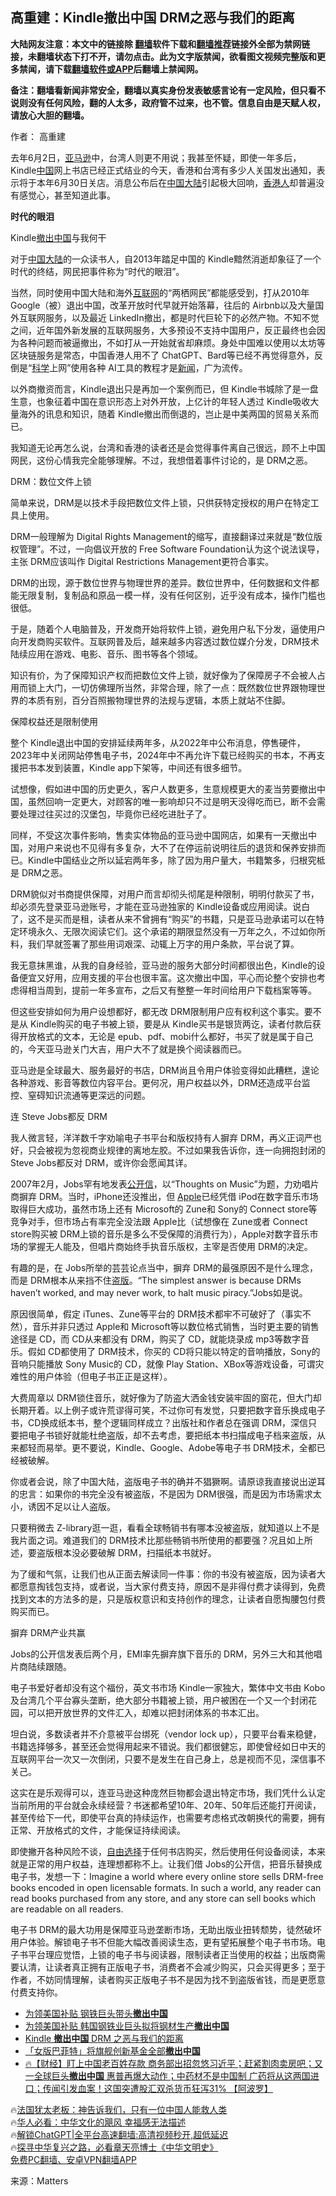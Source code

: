  <!-- 面包屑导航 --> <h2>高重建：Kindle撤出中国 DRM之恶与我们的距离</h2> <p class="notice"><b>大陆网友注意：本文中的链接除 <a href="https://github.com/bannedbook/fanqiang" >翻墙</a>软件下载和<a href="https://github.com/killgcd/justmysocks/blob/master/README.md">翻墙推荐</a>链接外全部为禁网链接，未翻墙状态下打不开，请勿点击。此为文字版禁闻，欲看图文视频完整版和更多禁闻，请下载<a href="https://github.com/bannedbook/fanqiang">翻墙软件或APP</a>后翻墙上禁闻网。</p><p>备注：翻墙看新闻非常安全，翻墙以真实身份发表敏感言论有一定风险，但只看不说则没有任何风险，翻的人太多，政府管不过来，也不管。信息自由是天赋人权，请放心大胆的翻墙。</b></p>  <div class="entry"> <p>作者： 高重建</p> <p>去年6月2日，<a href="https://www.bannedbook.org/bnews/tag/%e4%ba%9a%e9%a9%ac%e9%80%8a/" class="st_tag internal_tag" rel="tag" title="标签 亚马逊 下的日志">亚马逊</a>中，台湾人则更不用说；我甚至怀疑，即使一年多后，Kindle<span class='wp_keywordlink_affiliate'><a href="https://www.bannedbook.org/" title="中国" target="_blank">中国</a></span>网上书店已经正式结业的今天，香港和台湾有多少人关国发出通知，表示将于本年6月30日关店。消息公布后在<a href="https://www.bannedbook.org/bnews/tag/%E4%B8%AD%E5%9B%BD/" class="st_tag internal_tag" rel="tag" title="标签 中国 下的日志">中国</a><span class='wp_keywordlink_affiliate'><a href="https://www.bannedbook.org/" title="大陆" target="_blank">大陆</a></span>引起极大回响，<a href="https://www.bannedbook.org/bnews/tag/%E9%A6%99%E6%B8%AF%E4%BA%BA/" class="st_tag internal_tag" rel="tag" title="标签 香港人 下的日志">香港人</a>却普遍没有感觉心，甚至知道此事。</p> <p><strong>时代的眼泪</strong></p> <p>Kindle<a href="https://www.bannedbook.org/bnews/tag/%E6%92%A4%E5%87%BA%E4%B8%AD%E5%9B%BD/" class="st_tag internal_tag" rel="tag" title="标签 撤出中国 下的日志">撤出中国</a>与我何干</p> <p>对于<a href="https://www.bannedbook.org/bnews/tag/%e4%b8%ad%e5%9b%bd%e5%a4%a7%e9%99%86/" class="st_tag internal_tag" rel="tag" title="标签 中国大陆 下的日志">中国大陆</a>的一众读书人，自2013年踏足中国的 Kindle黯然消逝却象征了一个时代的终结，网民把事件称为“时代的眼泪”。</p> <p>当然，同时使用中国大陆和海外<a href="https://www.bannedbook.org/bnews/tag/%e4%ba%92%e8%81%94%e7%bd%91/" class="st_tag internal_tag" rel="tag" title="标签 互联网 下的日志">互联网</a>的“两栖网民”都能感受到，打从2010年 Google（被）退出中国，改革开放时代早就开始落幕，往后的 Airbnb以及大量国外互联网服务，以及最近 LinkedIn撤出，都是时代巨轮下的必然产物。不知不觉之间，近年国外新发展的互联网服务，大多预设不支持中国用户，反正最终也会因为各种问题而被逼撤出，不如打从一开始就省却麻烦。身处中国难以使用以太坊等区块链服务是常态，中国香港人用不了 ChatGPT、Bard等已经不再觉得意外，反倒是“<span class='wp_keywordlink'><a href="https://www.bannedbook.org/forum11/topic309.html" title="禁片：“科学”的棍子" target="_blank">科学</a></span>上网”使用各种 AI工具的教程才是<span class='wp_keywordlink_affiliate'><a href="https://www.bannedbook.org/" title="新闻">新闻</a></span>，广为流传。</p> <p>以外商撤资而言，Kindle退出只是再加一个案例而已，但 Kindle书城除了是一盘生意，也象征着中国在意识形态上对外开放，上亿计的年轻人透过 Kindle吸收大量海外的讯息和知识，随着 Kindle撤出而倒退的，岂止是中美两国的贸易关系而已。</p> <p>我知道无论再怎么说，台湾和香港的读者还是会觉得事件离自己很远，顾不上中国网民，这份心情我完全能够理解。不过，我想借着事件讨论的，是 DRM之恶。</p> <p>DRM：数位文件上锁</p> <p>简单来说，DRM是以技术手段把数位文件上锁，只供获特定授权的用户在特定工具上使用。</p> <p>DRM一般理解为 Digital Rights Management的缩写，直接翻译过来就是“数位版权管理”。不过，一向倡议开放的 Free Software Foundation认为这个说法误导，主张 DRM应该叫作 Digital Restrictions Management更符合事实。</p> <p>DRM的出现，源于数位世界与物理世界的差异。数位世界中，任何数据和文件都能无限复制，复制品和原品一模一样，没有任何区别，近乎没有成本，操作门槛也很低。</p> <p>于是，随着个人电脑普及，开发商开始将软件上锁，避免用户私下分发，逼使用户向开发商购买软件。互联网普及后，越来越多内容透过数位媒介分发，DRM技术陆续应用在游戏、电影、音乐、图书等各个领域。</p> <p>知识有价，为了保障知识产权而把数位文件上锁，就好像为了保障房子不会被人占用而锁上大门，一切仿佛理所当然，非常合理，除了一点：既然数位世界跟物理世界的本质有别，百分百照搬物理世界的法规与逻辑，本质上就站不住脚。</p> <p>保障权益还是限制使用</p> <p>整个 Kindle退出中国的安排延续两年多，从2022年中公布消息，停售硬件，2023年中关闭网站停售电子书，2024年中不再允许下载已经购买的书本，不再支援把书本发到装置，Kindle app下架等，中间还有很多细节。</p> <p>试想像，假如进中国的历史更久，客户人数更多，生意规模更大的麦当劳要撤出中国，虽然回响一定更大，对顾客的唯一影响却只不过是明天没得吃而已，断不会需要处理过往买过的汉堡包，毕竟你已经吃进肚子了。</p> <p>同样，不受这次事件影响，售卖实体物品的亚马逊中国网店，如果有一天撤出中国，对用户来说也不见得有多复杂，大不了在停运前说明往后的退货和保养安排而已。Kindle中国结业之所以延宕两年多，除了因为用户量大，书籍繁多，归根究柢是 DRM之恶。</p> <p>DRM貌似对书商提供保障，对用户而言却彻头彻尾是种限制，明明付款买了书，却必须先登录亚马逊账号，才能在亚马逊独家的 Kindle设备或应用阅读。说白了，这不是买而是租，读者从来不曾拥有“购买”的书籍，只是亚马逊承诺可以在特定环境永久、无限次阅读它们。这个承诺的期限显然没有一万年之久，不过如你所料，我们早就签署了那些用词艰深、动辄上万字的用户条款，平台说了算。</p> <p>我无意抹黑谁，从我的自身经验，亚马逊的服务大部分时间都很出色，Kindle的设备便宜又好用，应用支援的平台也很丰富。这次撤出中国，平心而论整个安排也考虑得相当周到，提前一年多宣布，之后又有整整一年时间给用户下载档案等等。</p>  <p>但这些安排如何为用户设想都好，都无改 DRM限制用户应有权利这个事实。要不是从 Kindle购买的电子书被上锁，要是从 Kindle买书是银货两讫，读者付款后获得开放格式的文本，无论是 epub、pdf、mobi什么都好，书买了就是属于自己的，今天亚马逊关门大吉，用户大不了就是换个阅读器而已。</p> <p>亚马逊是全球最大、服务最好的书店，DRM尚且令用户体验变得如此糟糕，遑论各种游戏、影音等数位内容平台。更何况，用户权益以外，DRM还造成平台监控、窒碍知识流通等更深远的问题。</p> <p>连 Steve Jobs都反 DRM</p> <p>我人微言轻，洋洋数千字劝喻电子书平台和版权持有人摒弃 DRM，再义正词严也好，只会被视为忽视商业规律的离地左胶。不过如果我告诉你，连一向拥抱封闭的 Steve Jobs都反对 DRM，或许你会愿闻其详。</p> <p>2007年2月，Jobs罕有地发表<a href="https://www.bannedbook.org/bnews/tag/%E5%85%AC%E5%BC%80%E4%BF%A1/" class="st_tag internal_tag" rel="tag" title="标签 公开信 下的日志">公开信</a>，以“Thoughts on Music”为题，力劝唱片商摒弃 DRM。当时，iPhone还没推出，但 <a href="https://www.bannedbook.org/bnews/tag/apple/" class="st_tag internal_tag" rel="tag" title="标签 Apple 下的日志">Apple</a>已经凭借 iPod在数字音乐市场取得巨大成功，虽然市场上还有 Microsoft的 Zune和 Sony的 Connect store等竞争对手，但市场占有率完全没法跟 Apple比（试想像在 Zune或者 Connect store购买被 DRM上锁的音乐是多么不受保障的消费行为），Apple对数字音乐市场的掌握无人能及，但唱片商始终手执音乐版权，主宰是否使用 DRM的决定。</p> <p>有趣的是，在 Jobs所举的芸芸论点当中，摒弃 DRM的最强原因不是什么理念，而是 DRM根本从来挡不住<a href="https://www.bannedbook.org/bnews/tag/%E7%9B%97%E7%89%88/" class="st_tag internal_tag" rel="tag" title="标签 盗版 下的日志">盗版</a>。“The simplest answer is because DRMs haven&#8217;t worked, and may never work, to halt music piracy.”Jobs如是说。</p> <p>原因很简单，假定 iTunes、Zune等平台的 DRM技术都牢不可破好了（事实不然），音乐并非只透过 Apple和 Microsoft等以数位格式销售，当时更主要的销售途径是 CD，而 CD从来都没有 DRM，购买了 CD，就能烧录成 mp3等数字音乐。假如 CD都使用了 DRM技术，你买的 CD将只能以特定的音响播放，Sony的音响只能播放 Sony Music的 CD，就像 Play Station、XBox等游戏设备，可谓灾难性的用户体验（但电子书正正是这样）。</p> <p>大费周章以 DRM锁住音乐，就好像为了防盗大洒金钱安装牢固的窗花，但大门却长期开着。以上例子或许荒谬得可笑，不过你可有发觉，只要把数字音乐换成电子书，CD换成纸本书，整个逻辑同样成立？出版社和作者总在强调 DRM，深信只要把电子书锁好就能杜绝盗版，却不去考虑，要把纸本书扫描成电子档来盗版，从来都轻而易举。更不要说，Kindle、Google、Adobe等电子书 DRM技术，全都已经被破解。</p> <p>你或者会说，除了中国大陆，盗版电子书的确并不猖獗啊。请原谅我直接说出逆耳的忠言：如果你的书完全没有被盗版，不是因为 DRM很强，而是因为市场需求太小，诱因不足以让人盗版。</p> <p>只要稍微去 Z-library逛一逛，看看全球畅销书有哪本没被盗版，就知道以上不是我片面之词。难道我们的 DRM技术比那些畅销书所使用的都要强？况且如上所述，要盗版根本没必要破解 DRM，扫描纸本书就好。</p>  <p>为了缓和气氛，让我们也从正面去解读同一件事：你的书没有被盗版，因为读者大都愿意掏钱包支持，或者说，当大家付费支持，原因不是非得付费才读得到，免费找到文本的方法多的是，只是版权意识和支持创作的理念，让读者自愿掏腰包付费购买而已。</p> <p>摒弃 DRM产业共赢</p> <p>Jobs的公开信发表后两个月，EMI率先摒弃旗下音乐的 DRM，另外三大和其他唱片商陆续跟随。</p> <p>电子书爱好者却没有这个福份，英文书市场 Kindle一家独大，繁体中文书由 Kobo及台湾几个平台寡头垄断，绝大部分书籍被上锁，用户被困在一个又一个封闭花园，可以把开放世界的文件汇入，却难以把封闭体系的书本汇出。</p> <p>坦白说，多数读者并不介意被平台绑死（vendor lock up），只要平台看来稳健，书籍选择够多，甚至还会觉得用起来不错说。我们都很健忘，即使曾经如日中天的互联网平台一次又一次倒闭，只要不是发生在自己身上，总是视而不见，深信事不关己。</p> <p>这实在是乐观得可以，连亚马逊这种庞然巨物都会退出特定市场，我们凭什么认定当前所用的平台就会永续经营？书迷都希望10年、20年、50年后还能打开阅读，甚至传给下一代，即使平台真的持续运作，也需要考虑格式改朝换代的需要，拥有正常、开放格式的文件，才能保证持续阅读。</p> <p>即使撇开各种风险不谈，<span class='wp_keywordlink'><a href="https://www.bannedbook.org/forum2/topic1017.html" title="弗里德曼《自由选择》" target="_blank">自由选择</a></span>于任何书店购买，然后使用任何设备阅读，本来就是正常的用户权益，连理想都称不上。让我们借 Jobs的公开信，把音乐替换成电子书，发想一下：Imagine a world where every online store sells DRM-free books encoded in open licensable formats. In such a world, any reader can read books purchased from any store, and any store can sell books which are readable on all readers.</p> <p>电子书 DRM的最大功用是保障亚马逊垄断市场，无助出版业扭转颓势，徒然破坏用户体验。解锁电子书不但能大幅改善阅读生态，更有望拓展整个电子书市场。电子书平台理应觉悟，上锁的电子书与阅读器，限制读者正当使用的权益；出版商需要认清，让读者真正拥有正版电子书，消费者不会减少购买，只会买得更多；至于作者，不妨同情理解，读者购买正版电子书不是因为找不到盗版省钱，而是更愿意付费支持你。</p> <!--<div id="taboola-mid-1"></div>--><ul class='op-related-articles' title='相关阅读'> <li><a href='https://www.bannedbook.org/bnews/cnnews/20230815/1920225.html' target='_blank'>为领美国补贴 钢铁巨头带头<b>撤出中国</b></a></li> <li><a href='https://www.bannedbook.org/bnews/cnnews/20230814/1920121.html' target='_blank'>为领美国补贴 韩国钢铁业巨头拟将钢材生产<b>撤出中国</b></a></li> <li><a href='https://www.bannedbook.org/bnews/baitai/20230807/1917109.html' target='_blank'>Kindle <b>撤出中国</b> DRM 之恶与我们的距离</a></li> <li><a href='https://www.bannedbook.org/bnews/baitai/20230722/1911069.html' target='_blank'>「女版巴菲特」将旗舰创新基金全部<b>撤出中国</b></a></li> <li><a href='https://www.bannedbook.org/bnews/bannedvideo/20230719/1909851.html' target='_blank'>🔥【财经】盯上中国老百姓存款 商务部出招忽悠习近平；赶紧割肉卖房吧；又一全球巨头<b>撤出中国</b> 惠普再爆大动作；中药材不是中国制 广药将从这两国进口；传闻引发血案！这国突遭股汇双杀货币狂泻31% 【阿波罗】</a></li> </ul> <p class="texttj"> 🔥<a href="https://www.bannedbook.org/bnews/ssgc/20230219/1850782.html" target="_blank">法国犹太老板：神告诉我们，只有一位中国人能救人类</a><br/> 🔥<a href="https://www.bannedbook.org/bnews/comments/20220220/1694796.html" target="_blank">华人必看：中华文化的飓风 幸福感无法描述</a><br/> 🔥<a href="https://github.com/bannedbook/fanqiang/wiki/V2ray%E6%9C%BA%E5%9C%BA" target="_blank">解锁ChatGPT|全平台高速翻墙:高清视频秒开,超低延迟</a><br/> 🔥<a href="https://www.bannedbook.org/bnews/comments/20220808/1768773.html" target="_blank">探寻中华复兴之路，必看章天亮博士《中华文明史》</a><br/> <a href="https://github.com/bannedbook/fanqiang/wiki/%E7%A6%81%E9%97%BB%E7%BD%91%E5%AE%89%E5%8D%93%E7%BF%BB%E5%A2%99%E6%96%B0%E9%97%BBAPP" target="_blank">免费PC翻墙、安卓VPN翻墙APP</a><br/> </p><p class="src-info">来源：Matters </p> <a name='sharetosocial'></a> <div style="margin-bottom:5px;padding-bottom:5px;clear:both"> <div id="archive-pix-1" class="banner-ads"> <!-- AuctionX Display platform tag START --> <div id="27602x728x90x621x_ADSLOT1" clicktrack="%%CLICK_URL_ESC%%"></div>  <!-- AuctionX Display platform tag END --> </div> <div id="archive-pix-2" class="banner-ads"> <!-- AuctionX Display platform tag START --> <div id="27556x300x250x621x_ADSLOT1" clicktrack="%%CLICK_URL_ESC%%" style="margin:0 auto;text-align:center"></div>  <!-- AuctionX Display platform tag END --> </div> </div>  <div id="archive-pix-1" class="banner-ads"> <!-- AuctionX Display platform tag START --> <div id="27603x728x90x621x_ADSLOT1" clicktrack="%%CLICK_URL_ESC%%"></div>  <!-- AuctionX Display platform tag END --> </div> </div><!--END ENTRY--> 